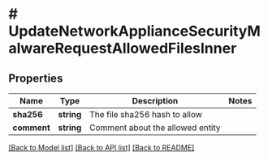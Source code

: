 # # UpdateNetworkApplianceSecurityMalwareRequestAllowedFilesInner

## Properties

Name | Type | Description | Notes
------------ | ------------- | ------------- | -------------
**sha256** | **string** | The file sha256 hash to allow |
**comment** | **string** | Comment about the allowed entity |

[[Back to Model list]](../../README.md#models) [[Back to API list]](../../README.md#endpoints) [[Back to README]](../../README.md)

